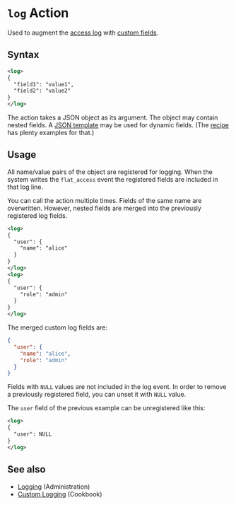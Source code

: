 # `log` Action

Used to augment the [access log](/administration/logging.md#access-log) with [custom fields](/cookbook/custom-logging.md).

## Syntax

```xml
<log>
{
  "field1": "value1",
  "field2": "value2"
}
</log>
```

The action takes a JSON object as its argument. The object may contain nested fields. A [JSON template](/reference/templating/README.md) may be used for dynamic fields. (The [recipe](/cookbook/custom-logging.md) has plenty examples for that.)

## Usage

All name/value pairs of the object are registered for logging.  When the system writes the `flat_access` event the registered fields are included in that log line.

You can call the action multiple times. Fields of the same name are overwritten. However, nested fields are merged into the previously registered log fields.

```xml
<log>
{
  "user": {
    "name": "alice"
  }
}
</log>
<log>
{
  "user": {
    "role": "admin"
  }
}
</log>
```

The merged custom log fields are:
```json
{
  "user": {
    "name": "alice",
    "role": "admin"
  }
}
```

Fields with `NULL` values are not included in the log event. In order to remove a previously registered field, you can unset it with `NULL` value.

The `user` field of the previous example can be unregistered like this:
```xml
<log>
{
  "user": NULL
}
</log>
```

## See also

* [Logging](/administration/logging.md) (Administration)
* [Custom Logging](/cookbook/custom-logging.md) (Cookbook)
